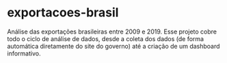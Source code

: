 # exportacoes-brasil

Análise das exportações brasileiras entre 2009 e 2019. Esse projeto cobre todo o ciclo de análise de dados, desde a coleta dos dados (de forma automática diretamente do site do governo) até a criação de um dashboard informativo.
